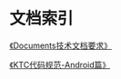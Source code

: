 # 文档索引
[《Documents技术文档要求》](https://github.com/KTC-Technology/Documents/blob/main/Documents%E6%8A%80%E6%9C%AF%E6%96%87%E6%A1%A3%E8%A6%81%E6%B1%82.md)

[《KTC代码规范-Android篇》](https://github.com/KTC-Technology/Documents/blob/main/KTC%E4%BB%A3%E7%A0%81%E8%A7%84%E8%8C%83--Android%E7%AF%87.md)